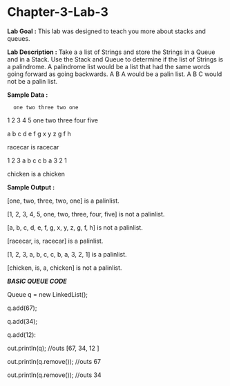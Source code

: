 # Chapter-3-Lab-3

**Lab Goal :** This lab was designed to teach you more about stacks and queues.

**Lab Description :** Take a a list of Strings and store the Strings in a Queue and in a Stack. Use the Stack and Queue to determine if the list of Strings is a palindrome.  A palindrome list would be a list that had the same words going forward as going backwards. A B A would be a palin list. A B C would not be a palin list.

**Sample Data :** 

      one two three two one

1 2 3 4 5 one two three four five

a b c d e f g x y z g f h

racecar is racecar

1 2 3 a b c c b a 3 2 1

chicken is a chicken

**Sample Output :**

[one, two, three, two, one] is a palinlist.

[1, 2, 3, 4, 5, one, two, three, four, five] is not a palinlist.

[a, b, c, d, e, f, g, x, y, z, g, f, h] is not a palinlist.

[racecar, is, racecar] is a palinlist.

[1, 2, 3, a, b, c, c, b, a, 3, 2, 1] is a palinlist.

[chicken, is, a, chicken] is not a palinlist.

          

**_BASIC QUEUE CODE_**

Queue<Integer> q = new LinkedList<Integer>();

q.add(67);

q.add(34);

q.add(12):

out.println(q); //outs [67, 34, 12 ]

out.println(q.remove()); //outs     67

out.println(q.remove()); //outs     34
